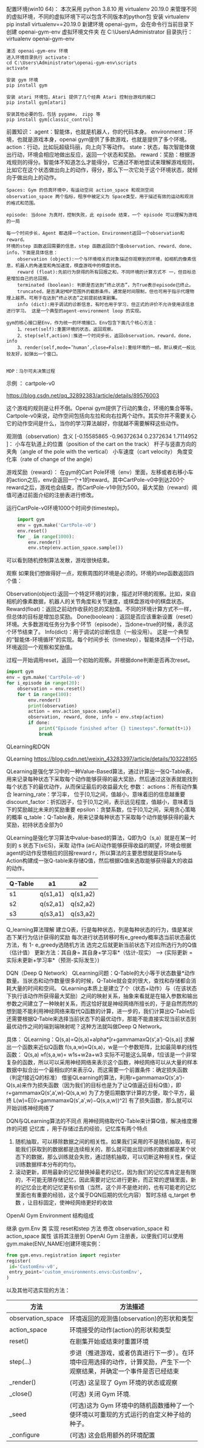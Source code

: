 配置环境(win10 64)：
    本次采用 python 3.8.10
    用 virtualenv 20.19.0 来管理不同的虚拟环境，不同的虚拟环境下可以包含不同版本的python包
    安装 virtualenv
    pip install virtualenv==20.19.0
    新建环境 openai-gym，会在命令行当前目录下创建 openai-gym-env 虚拟环境文件夹
    在 C:\Users\Administrator 目录执行：
    virtualenv openai-gym-env

    激活 openai-gym-env 环境
    进入环境目录执行 activate：
    cd C:\Users\Administrator\openai-gym-env\scripts
    activate
    
    安装 gym 环境
    pip install gym

    安装 atari 环境包，Atari 提供了⼏个经典 Atari 控制台游戏的接⼝
    pip install gym[atari]

    安装其他必要的包，包括 pygame， zipp 等
    pip install gym[classic_control]



前置知识：
    agent：智能体，也就是机器人，你的代码本身。
    environment：环境，也就是游戏本身，openai gym提供了多款游戏，也就是提供了多个环境。
    action：行动，比如玩超级玛丽，向上向下等动作。
    state：状态，每次智能体做出行动，环境会相应地做出反应，返回一个状态和奖励。
    reward：奖励：根据游戏规则的得分。智能体不知道怎么才能得分，它通过不断地尝试来理解游戏规则，比如它在这个状态做出向上的动作，得分，那么下一次它处于这个环境状态，就倾向于做出向上的动作。

    Spaces: Gym 的仿真环境中，有运动空间 action_space 和观测空间observation_space 两个指标，程序中被定义为 Space类型，用于描述有效的运动和观测的格式和范围。

    episode: 当done 为真时，控制失败，此 episode 结束，一个 episode 可以理解为游戏的一局

    每一个时间步长，Agent 都选择一个action，Environment返回一个observation和reward。
    环境的step 函数返回需要的信息，step 函数返回四个值observation、reward、done、info，下面是具体信息：
        observation (object):一个与环境相关的对象描述你观察到的环境，如相机的像素信息，机器人的角速度和角加速度，棋盘游戏中的棋盘状态。
        reward (float):先前行为获得的所有回报之和，不同环境的计算方式不 一，但目标总是增加自己的总回报。
        terminated (boolean): 判断是否达到“终止状态”，为True表示episode已终止。
        truncated，是否满足MDP范围外的截断条件。通常是时间限制，但也可用于指示代理物理上越界。可用于在达到“终止状态”之前提前结束剧集。
        info (dict):用于调试的诊断信息，有时也用于学习，但正式的评价不允许使用该信息进行学习。 这是一个典型的agent-environment loop 的实现。

    gym的核心接口是Env，作为统一的环境接口。Env包含下面几个核心方法：
        1、reset(self):重置环境的状态，返回观察。
        2、step(self,action):推进一个时间步长，返回observation，reward，done，info
        3、render(self,mode=’human’,close=False):重绘环境的一帧。默认模式一般比较友好，如弹出一个窗口。


    MDP：马尔可夫决策过程



示例 ： cartpole-v0

https://blog.csdn.net/qq_32892383/article/details/89576003

这个游戏的规则是让杆不倒。Openai gym提供了行动的集合，环境的集合等等。Cartpole-v0来说，动作空间包括向左拉和向右拉两个动作。其实你并不需要关心它的动作空间是什么，当你的学习算法越好，你就越不需要解释这些动作。

观测值（observation）含义 [-0.15585865 -0.96372634  0.2372634   1.7114952 ]：
    小车在轨道上的位置（position of the cart on the track）
    杆子与竖直方向的夹角（angle of the pole with the vertical）
    小车速度（cart velocity）
    角度变化率（rate of change of the angle）


游戏奖励（reward）：
    在gym的Cart Pole环境（env）里面，左移或者右移小车的action之后，env会返回一个+1的reward。其中CartPole-v0中到达200个reward之后，游戏也会结束，而CartPole-v1中则为500。最大奖励（reward）阈值可通过前面介绍的注册表进行修改。


运行CartPole-v0环境1000个时间步(timestep)。
``` python
    import gym
    env = gym.make('CartPole-v0')
    env.reset()
    for _ in range(1000):
        env.render()
        env.step(env.action_space.sample())
```
可以看到随机控制算法发散，游戏很快结束。

观察
如果我们想做得好一点，观察周围的环境是必须的。环境的step函数返回四个值：

Observation(object):返回一个特定环境的对象，描述对环境的观察。比如，来自相机的像素数据，机器人的关节角度和关节速度，或棋盘游戏中的棋盘状态。
Reward(float)：返回之前动作收获的总的奖励值。不同的环境计算方式不一样，但总体的目标是增加总奖励。
Done(boolean)：返回是否应该重新设置（reset）环境。大多数游戏任务分为多个环节（episode），当done=true的时候，表示这个环节结束了。
Info(dict)：用于调试的诊断信息（一般没用）。
这是一个典型的“智能体-环境循环”的实现。每个时间步长（timestep），智能体选择一个行动，环境返回一个观察和奖励值。

过程一开始调用reset，返回一个初始的观察。并根据done判断是否再次reset。

``` python
import gym
env = gym.make('CartPole-v0')
for i_episode in range(20):
    observation = env.reset()
    for t in range(100):
        env.render()
        print(observation)
        action = env.action_space.sample()
        observation, reward, done, info = env.step(action)
        if done:
            print("Episode finished after {} timesteps".format(t+1))
            break
```



QLearning和DQN

QLearning
https://blog.csdn.net/weixin_43283397/article/details/103228165

QLearning是强化学习中的一种Value-Based算法，通过计算出一张Q-Table表，用来记录每种状态下采取每个动作能够获得的最大奖励，然后通过这张表就能找到每个状态下的最优动作，从而保证最后的收益最大化
参数：
actions：所有动作集合
learning_rate：学习率， 位于[0,1]之间，值越小，意味着旧的信息越重要
discount_factor：折扣因子，位于[0,1]之间，表示远见程度，值越小，意味着当下的奖励越比未来的奖励重要
epsilon：贪婪系数，位于[0,1]之间，采用贪心策略的概率
q_table：Q-Table表，用来记录每种状态下采取每个动作能够获得的最大奖励，初持状态全部为0


QLearning是强化学习算法中value-based的算法，Q即为Q（s,a）就是在某一时刻的 s 状态下(s∈S)，采取 动作a (a∈A)动作能够获得收益的期望，环境会根据agent的动作反馈相应的回报reward r，所以算法的主要思想就是将State与Action构建成一张Q-table来存储Q值，然后根据Q值来选取能够获得最大的收益的动作。

| Q-Table| 	a1| 	a2| 
|  ----  | ----  | ----  |
| s1 | 	q(s1,a1) | 	q(s1,a2) | 
| s2 | 	q(s2,a1) | 	q(s2,a2) | 
| s3 | 	q(s3,a1) | 	q(s3,a2) | 

Q_learning算法理解
    建立Q表，行是每种状态，列是每种状态的行为，值是某状态下某行为估计获得的奖励
    每次进行状态转移时有e_greedy概率选当前状态最优方法，有 1- e_greedy选随机方法
    选完之后就更新当前状态下对应所选行为的Q值（估计值）
    更新方法：其自身= 其自身+学习率*（估计-现实） —> (实际更新 = 实际未更新+学习率*（预测-实际发生）)


DQN（Deep Q Network）
QLearning问题：Q-Table的大小等于状态数量*动作数量。当状态和动作数量很多的时候，Q-Table就会变的很大，查找和存储都会消耗大量的时间和空间。
QLearning本质上是建立了个（状态+动作）与（在该状态下执行该动作所获得最大奖励）之间的映射关系，抽象来看就是在输入参数和输出参数之间建立了一种映射关系，而这恰好就是神经网络所擅长的，于是自然而然的想到能不能利用神经网络来取代Q函数的计算，进一步的，我们计算出Q-Table后还需要根据Q-Table来选择当前状态下的最优动作，那能不能直接实现当前状态到最优动作之间的端到端映射呢？这种方法就叫做Deep Q Network。

具体：
QLearning：Q(s,a)=Q(s,a)+alpha*[r+gammamaxQ(s’,a’)-Q(s,a)]
求解出一个函数来近似Q函数
f(s,a,w)≈Q(s,a)，w是一个参数矩阵，比如最简单的线性函数：
Q(s,a) ≈f(s,a,w)= w1s+w2a+w3
实际不可能这么简单，f应该是一个非常复杂的函数，所以可以采用神经网络来表示这个函数，神经网络可以从大量的样本数据中拟合出一个最相似的f来表示Q，而这需要一个前置条件：确定损失函数（判定f接近Q的标准）
借鉴QLearning的算法，利用r+gammamaxQ(s’,a’)-Q(s,a)来作为损失函数（因为我们的目标也是为了让Q值逼近目标Q值），即
r+gammamaxQ(s’,a’,w)-Q(s,a,w)
为了方便后期数学计算的方便，取个平方，最终
L(w)=E[(r+gammamaxQ(s′,a′,w)−Q(s,a,w))^2]
有了损失函数，那么就可以开始训练神经网络了

DQN与QLearning算法的不同点
用神经网络取代Q-Table来计算Q值，解决维度爆炸的问题
记忆库 ，用于存储过去的经验，记忆库有两个特点
1. 随机抽取，可以移除数据之间的相关性。如果我们采用的不是随机抽取，有可能我们获取到的数据都是连续相关的，那么就可能出现训练的数据都是某个状态下的数据，那么训练就会失败，通过随机抽取，可以切断这种相关性，保证训练数据样本分布的均匀。
2. 滚动更新，即用最新的记忆替换掉最老的记忆，因为我们的记忆库肯定是有限的，不可能无限存储记忆，因此需要对记忆进行更新，而正常的逻辑里面，新的记忆会比老的记忆更有价值（当然，这个并不是绝对的，也有可能老的记忆里面也有重要的经验，这个属于DQN后期的优化内容）
暂时冻结 q_target 参数 ，让目标固定，使神经网络更好的收敛






OpenAI Gym Environment 结构组成


继承 gym.Env 类
实现 reset和step ⽅法
修改 observation_space 和 action_space 属性
该将其注册到 OpenAI Gym 注册表，以便我们可以使⽤gym.make(ENV_NAME)创建环境实例：
``` python
from gym.envs.registration import register
register(
 id='CustomEnv-v0',
 entry_point='custom_environments.envs:CustomEnv',
)
```


以及其他可选实现的⽅法：

|  方法   | 方法描述  |
|  ----  | ----  |
| observation_space  | 环境返回的观测值(observation)的形状和类型 |
| action_space  | 环境接受的动作(action)的形状和类型 |
|  reset()  | 在剧集开始或结束时重置环境  |
|  step(...)  | 步进（推进游戏，或者仿真进行下一步）。在环境中应用选择的动作，计算奖励，产生下一个观察结果，并确定一个事件是否已经结束  |
|  _render()  | (可选) 这呈现了 Gym 环境的状态或观察  |
|  _close()  | (可选) 关闭 Gym 环境.  |
|  _seed  | (可选)这为 Gym 环境中的随机函数播种了一个使环境以可重现的方式运行的自定义种子给的种子。  |
|  _configure  | (可选) 这会启用额外的环境配置  |